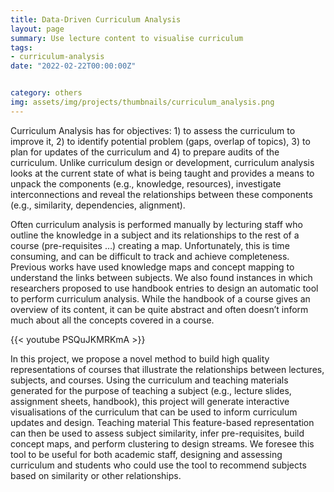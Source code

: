 ```yaml
---
title: Data-Driven Curriculum Analysis
layout: page
summary: Use lecture content to visualise curriculum
tags:
- curriculum-analysis
date: "2022-02-22T00:00:00Z"


category: others
img: assets/img/projects/thumbnails/curriculum_analysis.png
---
```


Curriculum Analysis has for objectives: 1) to assess the curriculum to improve it, 2) to identify potential problem (gaps, overlap of topics), 3) to plan for updates of the curriculum and 4) to prepare audits of the curriculum. Unlike curriculum design or development, curriculum analysis looks at the current state of what is being taught and provides a means to unpack the components (e.g., knowledge, resources), investigate interconnections and reveal the relationships between these components (e.g., similarity, dependencies, alignment). 

Often curriculum analysis is performed manually by lecturing staff who outline the knowledge in a subject and its relationships to the rest of a course (pre-requisites …) creating a map. Unfortunately, this is time consuming, and can be difficult to track and achieve completeness. Previous works have used knowledge maps and concept mapping to understand the links between subjects. We also found instances in which researchers proposed to use handbook entries to design an automatic tool to perform curriculum analysis. While the handbook of a course gives an overview of its content, it can be quite abstract and often doesn’t inform much about all the concepts covered in a course.

{{< youtube PSQuJKMRKmA >}}

In this project, we propose a novel method to build high quality representations of courses that illustrate the relationships between lectures, subjects, and courses. Using the curriculum and teaching materials generated for the purpose of teaching a subject (e.g., lecture slides, assignment sheets, handbook), this project will generate interactive visualisations of the curriculum that can be used to inform curriculum updates and design.  Teaching material This feature-based representation can then be used to assess subject similarity, infer pre-requisites, build concept maps, and perform clustering to design streams. We foresee this tool to be useful for both academic staff, designing and assessing curriculum and students who could use the tool to recommend subjects based on similarity or other relationships.
